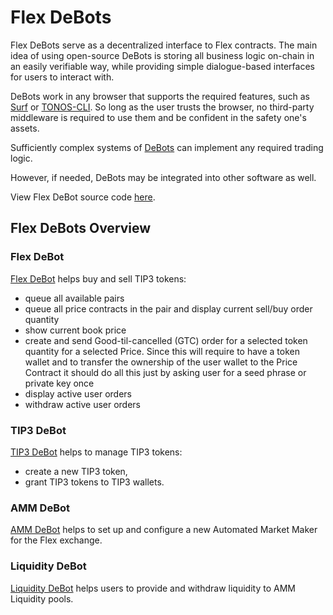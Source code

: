 # Flex DeBots

Flex DeBots serve as a decentralized interface to Flex contracts. The main idea of using open-source DeBots is storing all business logic on-chain in an easily verifiable way, while providing simple dialogue-based interfaces for users to interact with.

DeBots work in any browser that supports the required features, such as [Surf](https://ton.surf) or [TONOS-CLI](https://github.com/tonlabs/tonos-cli). So long as the user trusts the browser, no third-party middleware is required to use them and be confident in the safety one's assets.

Sufficiently complex systems of [DeBots](https://github.com/tonlabs/debots) can implement any required trading logic.

However, if needed, DeBots may be integrated into other software as well.

View Flex DeBot source code [here](https://github.com/tonlabs/flex/tree/main/debots).

## Flex DeBots Overview <a href="#_fx2fa8m3626n" id="_fx2fa8m3626n"></a>

### Flex DeBot <a href="#_fx2fa8m3626n" id="_fx2fa8m3626n"></a>

[Flex DeBot](./#\_fx2fa8m3626n-1) helps buy and sell TIP3 tokens:

* queue all available pairs
* queue all price contracts in the pair and display current sell/buy order quantity
* show current book price
* create and send Good-til-cancelled (GTC) order for a selected token quantity for a selected Price. Since this will require to have a token wallet and to transfer the ownership of the user wallet to the Price Contract it should do all this just by asking user for a seed phrase or private key once
* display active user orders
* withdraw active user orders

### TIP3 DeBot <a href="#_643rfn3xmp76" id="_643rfn3xmp76"></a>

[TIP3 DeBot](tip3debot.md) helps to manage TIP3 tokens:

* create a new TIP3 token,
* grant TIP3 tokens to TIP3 wallets.

### AMM DeBot <a href="#_40zf09lfhgau" id="_40zf09lfhgau"></a>

[AMM DeBot](https://github.com/tonlabs/flex/tree/main/debots/AMM/MMDebot) helps to set up and configure a new Automated Market Maker for the Flex exchange.

### Liquidity DeBot <a href="#_7px6az888oc5" id="_7px6az888oc5"></a>

[Liquidity DeBot](https://github.com/tonlabs/flex/tree/main/debots/AMM/PoolDebot) helps users to provide and withdraw liquidity to AMM Liquidity pools.
